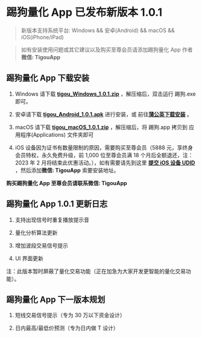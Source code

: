 # 踢狗量化 App 已发布新版本 1.0.1

> 新版本支持系统平台: Windows && 安卓(Android) && macOS && iOS(iPhone/iPad)

> 如有安装使用问题或其它建议以及购买至尊会员请添加踢狗量化 App 作者**微信: TigouApp**

## 踢狗量化 App 下载安装

1. Windows 请下载 [**tigou_Windows_1.0.1.zip**](https://gitee.com/TiGou/tigou_quant/releases/download/1.0.1/tigou_Windows_1.0.1.zip) ，解压缩后，双击运行 踢狗.exe 即可。

1. 安卓请下载 [**tigou_Android_1.0.1.apk**](https://gitee.com/TiGou/tigou_quant/releases/download/1.0.1/tigou_Android_1.0.1.apk) 进行安装，或 前往[**蒲公英下载安装**](https://gitee.com/link?target=https%3A%2F%2Fwww.pgyer.com%2Ftigou_android) 。

1. macOS 请下载 [**tigou_macOS_1.0.1.zip**](https://gitee.com/TiGou/tigou_quant/releases/download/1.0.1/tigou_macOS_1.0.1.zip) ，解压缩后，将 踢狗.app 拷贝到 应用程序(Applications) 文件夹即可

1. iOS 设备因为证书有数量限制的原因，需要购买至尊会员（5888 元，享终身会员特权，永久免费升级，前 1,000 位至尊会员满 18 个月后全额退还，注：2023 年 2 月将结束此优惠活动。），如有需要请先到这里 [**提交 iOS 设备 UDID**](https://gitee.com/link?target=https%3A%2F%2Fwww.pgyer.com%2Ftools%2Fudid%3Fsl%3Dn7DO) ，然后添加**微信: TigouApp** 索要安装地址。

**购买踢狗量化 App 至尊会员请联系微信: TigouApp**

## 踢狗量化 App 1.0.1 更新日志

1. 支持出现信号时重复播放提示音

1. 量化分析算法更新

1. 增加波段交易信号提示

1. UI 界面更新

注：此版本暂时屏蔽了量化交易功能（正在加急为大家开发更智能的量化交易功能）。

## 踢狗量化 App 下一版本规划

1. 短线交易信号提示（专为 30 万以下资金设计）

1. 日内最高/最低价预测（专为日内做 T 设计）
